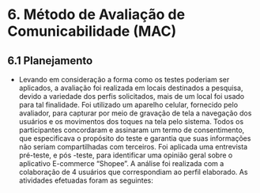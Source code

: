 # 6. Método de Avaliação de Comunicabilidade (MAC)

## 6.1 Planejamento

- Levando em consideração a forma como os testes poderiam ser aplicados, a avaliação foi realizada em locais destinados a pesquisa, devido a variedade dos perfis solicitados, mais de um local foi usado para tal finalidade. Foi utilizado um aparelho celular, fornecido pelo avaliador, para capturar por meio de gravação de tela a navegação dos usuários e os movimentos dos toques na tela pelo sistema. Todos os participantes concordaram e assinaram um termo de consentimento, que especificava o propósito do teste e garantia que suas informações não seriam compartilhadas com terceiros. Foi aplicada uma entrevista pré-teste, e pós -teste, para identificar uma opinião geral sobre o aplicativo E-commerce “Shopee”. A análise foi realizada com a colaboração de 4 usuários que correspondiam ao perfil elaborado. As atividades efetuadas foram as seguintes:
